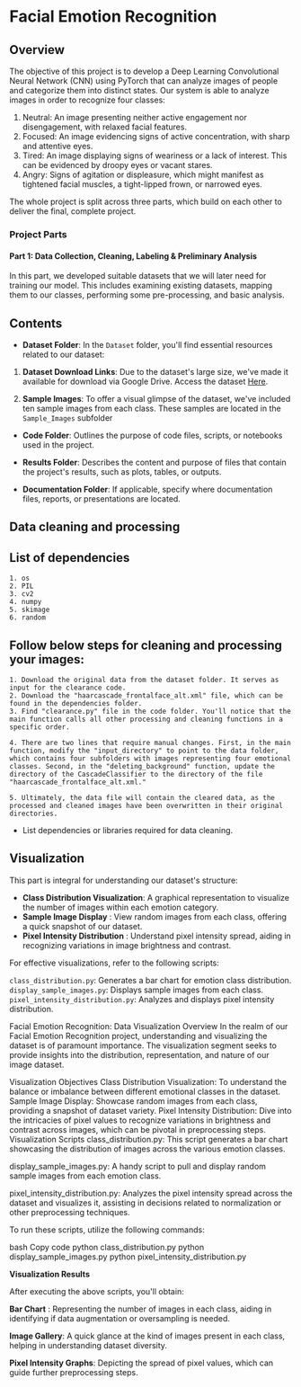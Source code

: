 # Facial Emotion Recognition

## Overview

The objective of this project is to develop a Deep Learning Convolutional Neural Network (CNN) using PyTorch that can analyze images of people and categorize them into distinct states. Our system is able to analyze images in order to recognize four classes:

1. Neutral: An image presenting neither active engagement nor disengagement, with relaxed facial features.
2. Focused: An image evidencing signs of active concentration, with sharp and attentive eyes.
3. Tired: An image displaying signs of weariness or a lack of interest. This can be evidenced by droopy eyes or vacant stares.
4. Angry: Signs of agitation or displeasure, which might manifest as tightened facial muscles, a tight-lipped frown, or narrowed eyes.

The whole project is split across three parts, which build on each other to deliver the final, complete project.


### Project Parts

#### Part 1: Data Collection, Cleaning, Labeling & Preliminary Analysis 

In this part, we developed suitable datasets that we will later need for training our model. This includes examining existing datasets, mapping them to our classes, performing some pre-processing, and basic analysis.

## Contents

- **Dataset Folder**: In the `Dataset` folder, you'll find essential resources related to our dataset:

1. **Dataset Download Links**: Due to the dataset's large size, we've made it available for download via Google Drive. Access the dataset [Here](https://drive.google.com/drive/folders/1-O9mxlY-pK7YS0uhr4juOBKvFHw5oN1C?usp=drive_link).

2. **Sample Images**: To offer a visual glimpse of the dataset, we've included ten sample images from each class. These samples are located in the `Sample_Images` subfolder

- **Code Folder**: Outlines the purpose of code files, scripts, or notebooks used in the project.

- **Results Folder**: Describes the content and purpose of files that contain the project's results, such as plots, tables, or outputs.

- **Documentation Folder**: If applicable, specify where documentation files, reports, or presentations are located.

## Data cleaning and processing

  ## List of dependencies
    1. os
    2. PIL 
    3. cv2
    4. numpy
    5. skimage 
    6. random

  ## Follow below steps for cleaning and processing your images:
    1. Download the original data from the dataset folder. It serves as input for the clearance code.
    2. Download the "haarcascade_frontalface_alt.xml" file, which can be found in the dependencies folder.
    3. Find "clearance.py" file in the code folder. You'll notice that the main function calls all other processing and cleaning functions in a specific order.

    4. There are two lines that require manual changes. First, in the main function, modify the "input_directory" to point to the data folder, which contains four subfolders with images representing four emotional classes. Second, in the "deleting_background" function, update the directory of the CascadeClassifier to the directory of the file "haarcascade_frontalface_alt.xml."

    5. Ultimately, the data file will contain the cleared data, as the processed and cleaned images have been overwritten in their original directories.  
- List dependencies or libraries required for data cleaning.

## Visualization


This part is integral for understanding our dataset's structure:

- **Class Distribution Visualization**: A graphical representation to visualize the number of images within each emotion category.
- **Sample Image Display** : View random images from each class, offering a quick snapshot of our dataset.
- **Pixel Intensity Distribution** : Understand pixel intensity spread, aiding in recognizing variations in image brightness and contrast.

For effective visualizations, refer to the following scripts:

`class_distribution.py`: Generates a bar chart for emotion class distribution.
`display_sample_images.py`: Displays sample images from each class.
`pixel_intensity_distribution.py`: Analyzes and displays pixel intensity distribution.


Facial Emotion Recognition: Data Visualization
Overview
In the realm of our Facial Emotion Recognition project, understanding and visualizing the dataset is of paramount importance. The visualization segment seeks to provide insights into the distribution, representation, and nature of our image dataset.

Visualization Objectives
Class Distribution Visualization: To understand the balance or imbalance between different emotional classes in the dataset.
Sample Image Display: Showcase random images from each class, providing a snapshot of dataset variety.
Pixel Intensity Distribution: Dive into the intricacies of pixel values to recognize variations in brightness and contrast across images, which can be pivotal in preprocessing steps.
Visualization Scripts
class_distribution.py: This script generates a bar chart showcasing the distribution of images across the various emotion classes.

display_sample_images.py: A handy script to pull and display random sample images from each emotion class.

pixel_intensity_distribution.py: Analyzes the pixel intensity spread across the dataset and visualizes it, assisting in decisions related to normalization or other preprocessing techniques.

To run these scripts, utilize the following commands:

bash
Copy code
python class_distribution.py
python display_sample_images.py
python pixel_intensity_distribution.py

**Visualization Results**

After executing the above scripts, you'll obtain:

**Bar Chart** : Representing the number of images in each class, aiding in identifying if data augmentation or oversampling is needed.

**Image Gallery**: A quick glance at the kind of images present in each class, helping in understanding dataset diversity.

**Pixel Intensity Graphs**: Depicting the spread of pixel values, which can guide further preprocessing steps.
